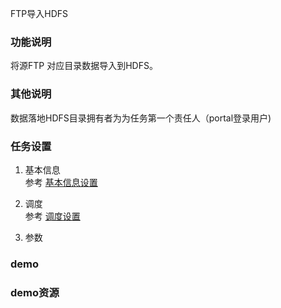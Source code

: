 FTP导入HDFS

### 功能说明
将源FTP 对应目录数据导入到HDFS。 

### 其他说明
数据落地HDFS目录拥有者为为任务第一个责任人（portal登录用户)

### 任务设置
1. 基本信息  
参考 [基本信息设置](/workflow/workflow/runnerBasicInfo.md)  
2. 调度  
参考 [调度设置](/workflow/workflow/runnerCycle.md)  

3. 参数


### demo


### demo资源

